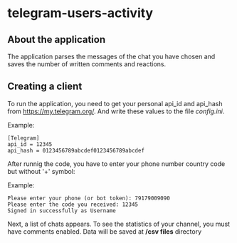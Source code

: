 # telegram-users-activity
## About the application
The application parses the messages of the chat you have chosen and saves the number of written comments and reactions.
## Creating a client
To run the application, you need to get your personal api_id and api_hash from https://my.telegram.org/. And write these values ​​to the file *config.ini*.

Example:
```
[Telegram]
api_id = 12345
api_hash = 0123456789abcdef0123456789abcdef
```
After runnig the code, you have to enter your phone number country code but without '+' symbol:

Example:
```
Please enter your phone (or bot token): 79179009090
Please enter the code you received: 12345
Signed in successfully as Username
```
Next, a list of chats appears. To see the statistics of your channel, you must have comments enabled.
Data will be saved at **/csv files** directory
